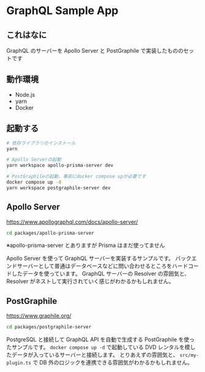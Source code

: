 # GraphQL Sample App

## これはなに

GraphQL のサーバーを Apollo Server と PostGraphile で実装したもののセットです

## 動作環境

- Node.js
- yarn
- Docker

## 起動する

```bash
# 依存ライブラリのインストール
yarn

# Apollo Serverの起動
yarn workspace apollo-prisma-server dev

# PostGraphileの起動、事前にdocker compose upが必要です
docker compose up -d
yarn workspace postgraphile-server dev
```

## Apollo Server

https://www.apollographql.com/docs/apollo-server/

```bash
cd packages/apollo-prisma-server
```

※apollo-prisma-server とありますが Prisma はまだ使ってません

Apollo Server を使って GraphQL サーバーを実装するサンプルです。
バックエンドサーバーとして普通はデータベースなどに問い合わせるところをハードコードしたデータを使っています。
GraphQL サーバーの Resolver の雰囲気と、Resolver がネストして実行されていく感じがわかるかもしれません。

## PostGraphile

https://www.graphile.org/

```bash
cd packages/postgraphile-server
```

PostgreSQL と接続して GraphQL API を自動で生成する PostGraphile を使ったサンプルです。
`docker compose up -d` で起動している DVD レンタルを模したデータが入っているサーバーと接続します。
とりあえずの雰囲気と、 `src/my-plugin.ts` で DB 外のロジックを連携できる雰囲気がわかるかもしれません。
